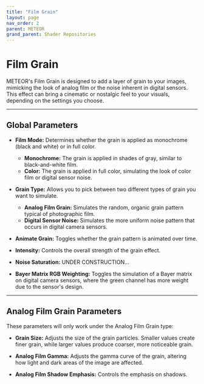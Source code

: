 ```yaml
---
title: "Film Grain"
layout: page
nav_order: 2
parent: METEOR
grand_parent: Shader Repositories
---
```


# Film Grain

METEOR's Film Grain is designed to add a layer of grain to your images, mimicking the look of analog film or the noise inherent in digital sensors. This effect can bring a cinematic or nostalgic feel to your visuals, depending on the settings you choose.

---

## Global Parameters

* **Film Mode:** Determines whether the grain is applied as monochrome (black and white) or in full color.
  * **Monochrome:** The grain is applied in shades of gray, similar to black-and-white film.
  * **Color:** The grain is applied in full color, simulating the look of color film or digital sensor noise.

* **Grain Type:** Allows you to pick between two different types of grain you want to simulate.
  * **Analog Film Grain:** Simulates the random, organic grain pattern typical of photographic film.
  * **Digital Sensor Noise:** Simulates the more uniform noise pattern that occurs in digital camera sensors.

* **Animate Grain:** Toggles whether the grain pattern is animated over time.

* **Intensity:** Controls the overall strength of the grain effect.

* **Noise Saturation:** UNDER CONSTRUCTION...

* **Bayer Matrix RGB Weighting:** Toggles the simulation of a Bayer matrix on digital camera sensors, where the green channel has more weight due to the sensor's design.

---

## Analog Film Grain Parameters

These parameters will only work under the Analog Film Grain type:

* **Grain Size:** Adjusts the size of the grain particles. Smaller values create finer grain, while larger values produce coarser, more noticeable grain.

* **Analog Film Gamma:** Adjusts the gamma curve of the grain, altering how light and dark areas of the image are affected.

* **Analog Film Shadow Emphasis:** Controls the emphasis on shadows.